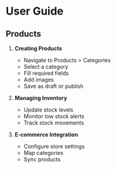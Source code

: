 # User Guide

## Products
1. **Creating Products**
   - Navigate to Products > Categories
   - Select a category
   - Fill required fields
   - Add images
   - Save as draft or publish

2. **Managing Inventory**
   - Update stock levels
   - Monitor low stock alerts
   - Track stock movements

3. **E-commerce Integration**
   - Configure store settings
   - Map categories
   - Sync products
